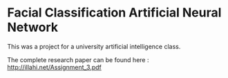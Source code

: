 Facial Classification Artificial Neural Network
==============

This was a project for a university artificial intelligence class.

The complete research paper can be found here : http://illahi.net/Assignment_3.pdf